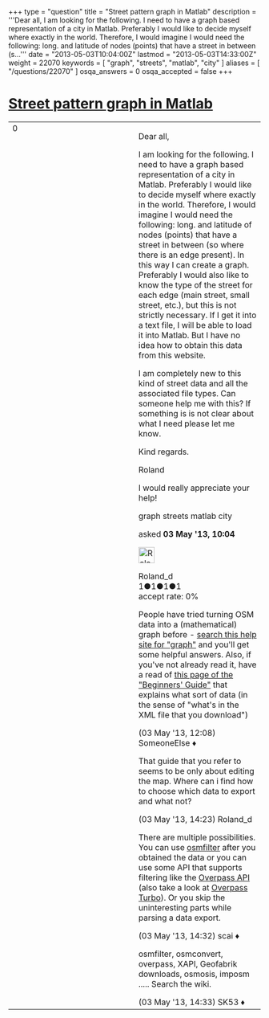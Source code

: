 +++
type = "question"
title = "Street pattern graph in Matlab"
description = '''Dear all, I am looking for the following. I need to have a graph based representation of a city in Matlab. Preferably I would like to decide myself where exactly in the world. Therefore, I would imagine I would need the following: long. and latitude of nodes (points) that have a street in between (s...'''
date = "2013-05-03T10:04:00Z"
lastmod = "2013-05-03T14:33:00Z"
weight = 22070
keywords = [ "graph", "streets", "matlab", "city" ]
aliases = [ "/questions/22070" ]
osqa_answers = 0
osqa_accepted = false
+++

<div class="headNormal">

# [Street pattern graph in Matlab](/questions/22070/street-pattern-graph-in-matlab)

</div>

<div id="main-body">

<div id="askform">

<table id="question-table" style="width:100%;">
<colgroup>
<col style="width: 50%" />
<col style="width: 50%" />
</colgroup>
<tbody>
<tr>
<td style="width: 30px; vertical-align: top"><div class="vote-buttons">
<span id="post-22070-upvote" class="ajax-command post-vote up" rel="nofollow" title="I like this post (click again to cancel)"> </span>
<div id="post-22070-score" class="post-score" title="current number of votes">
0
</div>
<span id="post-22070-downvote" class="ajax-command post-vote down" rel="nofollow" title="I dont like this post (click again to cancel)"> </span> <span id="favorite-mark" class="ajax-command favorite-mark" rel="nofollow" title="mark/unmark this question as favorite (click again to cancel)"> </span>
<div id="favorite-count" class="favorite-count">
&#10;</div>
</div></td>
<td><div id="item-right">
<div class="question-body">
<p>Dear all,</p>
<p>I am looking for the following. I need to have a graph based representation of a city in Matlab. Preferably I would like to decide myself where exactly in the world. Therefore, I would imagine I would need the following: long. and latitude of nodes (points) that have a street in between (so where there is an edge present). In this way I can create a graph. Preferably I would also like to know the type of the street for each edge (main street, small street, etc.), but this is not strictly necessary. If I get it into a text file, I will be able to load it into Matlab. But I have no idea how to obtain this data from this website.</p>
<p>I am completely new to this kind of street data and all the associated file types. Can someone help me with this? If something is is not clear about what I need please let me know.</p>
<p>Kind regards.</p>
<p>Roland</p>
<p>I would really appreciate your help!</p>
</div>
<div id="question-tags" class="tags-container tags">
<span class="post-tag tag-link-graph" rel="tag" title="see questions tagged &#39;graph&#39;">graph</span> <span class="post-tag tag-link-streets" rel="tag" title="see questions tagged &#39;streets&#39;">streets</span> <span class="post-tag tag-link-matlab" rel="tag" title="see questions tagged &#39;matlab&#39;">matlab</span> <span class="post-tag tag-link-city" rel="tag" title="see questions tagged &#39;city&#39;">city</span>
</div>
<div id="question-controls" class="post-controls">
&#10;</div>
<div class="post-update-info-container">
<div class="post-update-info post-update-info-user">
<p>asked <strong>03 May '13, 10:04</strong></p>
<img src="https://secure.gravatar.com/avatar/9676e0d862b1ee6391d0afb9fad17f00?s=32&amp;d=identicon&amp;r=g" class="gravatar" width="32" height="32" alt="Roland_d&#39;s gravatar image" />
<p><span>Roland_d</span><br />
<span class="score" title="1 reputation points">1</span><span title="1 badges"><span class="badge1">●</span><span class="badgecount">1</span></span><span title="1 badges"><span class="silver">●</span><span class="badgecount">1</span></span><span title="1 badges"><span class="bronze">●</span><span class="badgecount">1</span></span><br />
<span class="accept_rate" title="Rate of the user&#39;s accepted answers">accept rate:</span> <span title="Roland_d has no accepted answers">0%</span></p>
</div>
</div>
<div id="comments-container-22070" class="comments-container">
<span id="22072"></span>
<div id="comment-22072" class="comment">
<div id="post-22072-score" class="comment-score">
&#10;</div>
<div class="comment-text">
<p>People have tried turning OSM data into a (mathematical) graph before - <a href="https://help.openstreetmap.org/search/?q=graph&amp;Submit=Search&amp;t=question">search this help site for "graph"</a> and you'll get some helpful answers. Also, if you've not already read it, have a read of <a href="https://wiki.openstreetmap.org/wiki/Beginners_Guide_1.3">this page of the "Beginners' Guide"</a> that explains what sort of data (in the sense of "what's in the XML file that you download")</p>
</div>
<div id="comment-22072-info" class="comment-info">
<span class="comment-age">(03 May '13, 12:08)</span> <span class="comment-user userinfo">SomeoneElse ♦</span>
</div>
</div>
<span id="22078"></span>
<div id="comment-22078" class="comment">
<div id="post-22078-score" class="comment-score">
&#10;</div>
<div class="comment-text">
<p>That guide that you refer to seems to be only about editing the map. Where can i find how to choose which data to export and what not?</p>
</div>
<div id="comment-22078-info" class="comment-info">
<span class="comment-age">(03 May '13, 14:23)</span> <span class="comment-user userinfo">Roland_d</span>
</div>
</div>
<span id="22079"></span>
<div id="comment-22079" class="comment">
<div id="post-22079-score" class="comment-score">
&#10;</div>
<div class="comment-text">
<p>There are multiple possibilities. You can use <a href="https://wiki.openstreetmap.org/wiki/Osmfilter">osmfilter</a> after you obtained the data or you can use some API that supports filtering like the <a href="https://wiki.openstreetmap.org/wiki/Overpass_API">Overpass API</a> (also take a look at <a href="http://overpass-turbo.eu/">Overpass Turbo</a>). Or you skip the uninteresting parts while parsing a data export.</p>
</div>
<div id="comment-22079-info" class="comment-info">
<span class="comment-age">(03 May '13, 14:32)</span> <span class="comment-user userinfo">scai ♦</span>
</div>
</div>
<span id="22080"></span>
<div id="comment-22080" class="comment">
<div id="post-22080-score" class="comment-score">
&#10;</div>
<div class="comment-text">
<p>osmfilter, osmconvert, overpass, XAPI, Geofabrik downloads, osmosis, imposm ..... Search the wiki.</p>
</div>
<div id="comment-22080-info" class="comment-info">
<span class="comment-age">(03 May '13, 14:33)</span> <span class="comment-user userinfo">SK53 ♦</span>
</div>
</div>
</div>
<div id="comment-tools-22070" class="comment-tools">
&#10;</div>
<div class="clear">
&#10;</div>
<div id="comment-22070-form-container" class="comment-form-container">
&#10;</div>
<div class="clear">
&#10;</div>
</div></td>
</tr>
</tbody>
</table>

</div>

</div>

